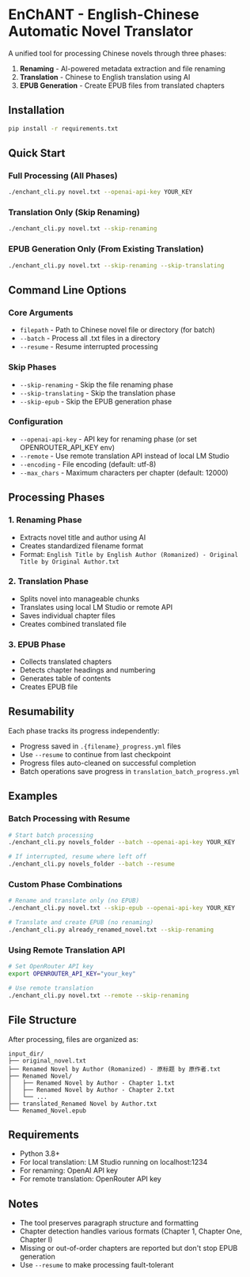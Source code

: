 # EnChANT - English-Chinese Automatic Novel Translator

A unified tool for processing Chinese novels through three phases:
1. **Renaming** - AI-powered metadata extraction and file renaming
2. **Translation** - Chinese to English translation using AI
3. **EPUB Generation** - Create EPUB files from translated chapters

## Installation

```bash
pip install -r requirements.txt
```

## Quick Start

### Full Processing (All Phases)
```bash
./enchant_cli.py novel.txt --openai-api-key YOUR_KEY
```

### Translation Only (Skip Renaming)
```bash
./enchant_cli.py novel.txt --skip-renaming
```

### EPUB Generation Only (From Existing Translation)
```bash
./enchant_cli.py novel.txt --skip-renaming --skip-translating
```

## Command Line Options

### Core Arguments
- `filepath` - Path to Chinese novel file or directory (for batch)
- `--batch` - Process all .txt files in a directory
- `--resume` - Resume interrupted processing

### Skip Phases
- `--skip-renaming` - Skip the file renaming phase
- `--skip-translating` - Skip the translation phase  
- `--skip-epub` - Skip the EPUB generation phase

### Configuration
- `--openai-api-key` - API key for renaming phase (or set OPENROUTER_API_KEY env)
- `--remote` - Use remote translation API instead of local LM Studio
- `--encoding` - File encoding (default: utf-8)
- `--max_chars` - Maximum characters per chapter (default: 12000)

## Processing Phases

### 1. Renaming Phase
- Extracts novel title and author using AI
- Creates standardized filename format
- Format: `English Title by English Author (Romanized) - Original Title by Original Author.txt`

### 2. Translation Phase
- Splits novel into manageable chunks
- Translates using local LM Studio or remote API
- Saves individual chapter files
- Creates combined translated file

### 3. EPUB Phase
- Collects translated chapters
- Detects chapter headings and numbering
- Generates table of contents
- Creates EPUB file

## Resumability

Each phase tracks its progress independently:
- Progress saved in `.{filename}_progress.yml` files
- Use `--resume` to continue from last checkpoint
- Progress files auto-cleaned on successful completion
- Batch operations save progress in `translation_batch_progress.yml`

## Examples

### Batch Processing with Resume
```bash
# Start batch processing
./enchant_cli.py novels_folder --batch --openai-api-key YOUR_KEY

# If interrupted, resume where left off
./enchant_cli.py novels_folder --batch --resume
```

### Custom Phase Combinations
```bash
# Rename and translate only (no EPUB)
./enchant_cli.py novel.txt --skip-epub --openai-api-key YOUR_KEY

# Translate and create EPUB (no renaming)
./enchant_cli.py already_renamed_novel.txt --skip-renaming
```

### Using Remote Translation API
```bash
# Set OpenRouter API key
export OPENROUTER_API_KEY="your_key"

# Use remote translation
./enchant_cli.py novel.txt --remote --skip-renaming
```

## File Structure

After processing, files are organized as:
```
input_dir/
├── original_novel.txt
├── Renamed Novel by Author (Romanized) - 原标题 by 原作者.txt
├── Renamed Novel/
│   ├── Renamed Novel by Author - Chapter 1.txt
│   ├── Renamed Novel by Author - Chapter 2.txt
│   └── ...
├── translated_Renamed Novel by Author.txt
└── Renamed_Novel.epub
```

## Requirements

- Python 3.8+
- For local translation: LM Studio running on localhost:1234
- For renaming: OpenAI API key
- For remote translation: OpenRouter API key

## Notes

- The tool preserves paragraph structure and formatting
- Chapter detection handles various formats (Chapter 1, Chapter One, Chapter I)
- Missing or out-of-order chapters are reported but don't stop EPUB generation
- Use `--resume` to make processing fault-tolerant